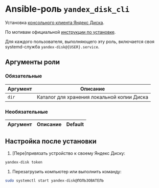 # Ansible-роль `yandex_disk_cli`

Установка [консольного клиента Яндекс Диска](https://yandex.ru/support/disk-desktop-linux/).

По мотивам официальной [инструкции по установке](https://yandex.ru/support/disk-desktop-linux/installation.html).

Для каждого пользователя, выполняющего эту роль, включается своя systemd-служба `yandex-disk@{USER}.service`.

## Аргументы роли

### Обязательные

| Аргумент | Описание
| -------- | --------
| `dir`    | Каталог для хранения локальной копии Диска

### Необязательные

| Аргумент | Описание | Default
| -------- | -------- | -------

## Настройка после установки

1. [Пере]привязать устройство к своему Яндекс Диску:

  ```bash
  yandex-disk token
  ```

1. Перезагрузить компьютер или выполнить команду:

  ```bash
  sudo systemctl start yandex-disk@ПОЛЬЗОВАТЕЛЬ
  ```
